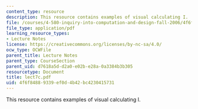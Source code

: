 ```yaml
---
content_type: resource
description: This resource contains examples of visual calculating I.
file: /courses/4-580-inquiry-into-computation-and-design-fall-2006/4f6f84889339ef0d4b42bc4230415731_lect7c.pdf
file_type: application/pdf
learning_resource_types:
- Lecture Notes
license: https://creativecommons.org/licenses/by-nc-sa/4.0/
ocw_type: OCWFile
parent_title: Lecture Notes
parent_type: CourseSection
parent_uid: d7618a5d-d2a0-e02b-e28a-0a3384b3b305
resourcetype: Document
title: lect7c.pdf
uid: 4f6f8488-9339-ef0d-4b42-bc4230415731
---
```

This resource contains examples of visual calculating I.